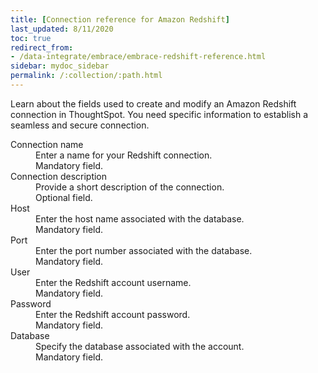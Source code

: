 ```yaml
---
title: [Connection reference for Amazon Redshift]
last_updated: 8/11/2020
toc: true
redirect_from:
- /data-integrate/embrace/embrace-redshift-reference.html
sidebar: mydoc_sidebar
permalink: /:collection/:path.html
---
```


Learn about the fields used to create and modify an Amazon Redshift connection in ThoughtSpot. You need specific information to establish a seamless and secure connection.

 <dl>
   <dlentry id="connection-name">
     <dt>Connection name</dt>
     <dd>Enter a name for your Redshift connection.<br/>Mandatory field.</dd></dlentry>
   <dlentry id="connection-description">
     <dt>Connection description</dt>
     <dd>Provide a short description of the connection.<br/>Optional field.</dd></dlentry>
   <dlentry id="host">
     <dt>Host</dt>
     <dd>Enter the host name associated with the database.<br/>Mandatory field.</dd>
   </dlentry>
   <dlentry id="port">
     <dt>Port</dt>
     <dd>Enter the port number associated with the database.<br/>Mandatory field.</dd>
   </dlentry>
   <dlentry id="user">
     <dt>User</dt>
     <dd>Enter the Redshift account username.<br/>Mandatory field.</dd>
   </dlentry>
   <dlentry id="password">
     <dt>Password</dt>
     <dd>Enter the Redshift account password.<br/>Mandatory field.</dd>
   </dlentry>
   <dlentry id="database">
     <dt>Database</dt>
     <dd>Specify the database associated with the account.<br/>Mandatory field.</dd>
   </dlentry>    
 </dl>
